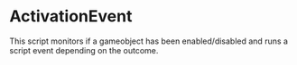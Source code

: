# ActivationEvent
This script monitors if a gameobject has been enabled/disabled and runs a script event depending on the outcome.
